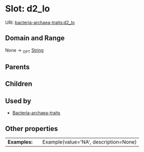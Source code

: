 
# Slot: d2_lo




URI: [bacteria-archaea-traits:d2_lo](https://w3id.org/bacteria-archaea-traitsd2_lo)


## Domain and Range

None ->  <sub>OPT</sub> [String](types/String.md)

## Parents


## Children


## Used by

 * [Bacteria-archaea-traits](Bacteria-archaea-traits.md)

## Other properties

|  |  |  |
| --- | --- | --- |
| **Examples:** | | Example(value='NA', description=None) |

